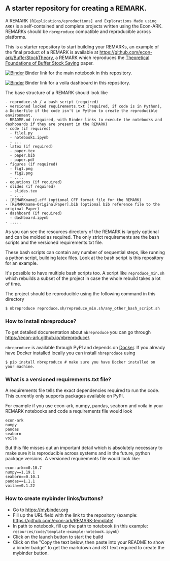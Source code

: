 ## A starter repository for creating a REMARK.

A REMARK `(R[eplications/eproductions] and Explorations Made using ARK)` is a self-contained and complete projects written using the Econ-ARK. REMARKs should be `nbreproduce` compatible and reproducible across platforms.

This is a starter repository to start building your REMARKs, an example of the final product of a REMARK is available at https://github.com/econ-ark/BufferStockTheory, a REMARK which reproduces the [Theoretical Foundations of Buffer Stock Saving]() paper.


[![Binder](https://mybinder.org/badge_logo.svg)](https://mybinder.org/v2/gh/econ-ark/REMARK-template/master?filepath=resources%2Fcode%2Ftemplate-example-notebook.ipynb) Binder link for the main notebook in this repository.

[![Binder](https://mybinder.org/badge_logo.svg)](https://mybinder.org/v2/gh/econ-ark/REMARK-template/master?urlpath=voila%2Frender%2Fresources%2Fdashboard%2Fdashboard.ipynb) Binder link for a voila dashboard in this repository.

The base structure of a REMARK should look like
```
- reproduce.sh / a bash script (required)
- versioned locked requirements.txt (required, if code is in Python), a Dockerfile if the code isn't in Python to create the reproducible environment.
- README.md (required, with Binder links to execute the notebooks and dashboards if they are present in the REMARK)
- code (if required)
  - file1.py
  - notebook1.ipynb
  - ...
- latex (if required)
  - paper.tex
  - paper.bib
  - paper.pdf
- figures (if required)
  - fig1.png
  - fig2.png
  - ....
- equations (if required)
- slides (if required)
  - slides.tex
  - ....
- [REMARKname].cff (optional CFF format file for the REMARK)
- [REMARKname-OriginalPaper].bib (optional bib reference file to the original Paper)
- dashboard (if required)
  - dashboard.ipynb
- .....
```
As you can see the resources directory of the REMARK is largely optional and can be molded as required. The only strict requirements are the bash scripts and the versioned requirements.txt file.

These bash scripts can contain any number of sequential steps, like running a python script, building latex files. Look at the bash script is this repository for an example.

It's possible to have multiple bash scripts too. A script like `reproduce_min.sh` which rebuilds a subset of the project in case the whole rebuild takes a lot of time.

The project should be reproducible using the following command in this directory
```
$ nbreproduce reproduce.sh/reproduce_min.sh/any_other_bash_script.sh
```

### How to install nbreproduce?

To get detailed documentation about `nbreproduce` you can go through https://econ-ark.github.io/nbreproduce/.

`nbreproduce` is available through PyPI and depends on [Docker](https://www.docker.com/products/docker-desktop).
If you already have Docker installed locally you can install `nbreproduce` using
```
$ pip install nbreproduce # make sure you have Docker installed on your machine. 
```

### What is a versioned requirements.txt file?

A requirements file tells the exact dependencies required to run the code. This currently only supports packages available on PyPI.

For example if you use econ-ark, numpy, pandas, seaborn and voila in your REMARK notebooks and code a requirements file would look
```
econ-ark
numpy
pandas
seaborn
voila
```
But this file misses out an important detail which is absolutely necessary to make sure it is reproducible across systems and in the future, python package versions. A versioned requirements file would look like:
```
econ-ark==0.10.7
numpy==1.19.1
seaborn==0.10.1
pandas==1.1.1
voila==0.1.22
```

### How to create mybinder links/buttons?

- Go to https://mybinder.org
- Fill up the URL field with the link to the repository (example: https://github.com/econ-ark/REMARK-template)
- In path to notebook, fill up the path to notebook (in this example: `resources/code/template-example-notebook.ipynb`)
- Click on the launch button to start the build
- Click on the "Copy the text below, then paste into your README to show a binder badge" to get the markdown and rST text required to create the mybinder button.

